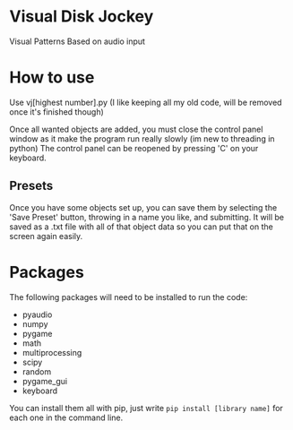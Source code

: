 # Visual Disk Jockey
 Visual Patterns Based on audio input

# How to use
Use vj[highest number].py (I like keeping all my old code, will be removed once it's finished though)

Once all wanted objects are added, you must close the control panel window as it make the program run really slowly (im new to threading in python)
The control panel can be reopened by pressing 'C' on your keyboard.

## Presets
Once you have some objects set up, you can save them by selecting the 'Save Preset' button, throwing in a name you like, and submitting. It will be saved as a .txt file with all of that object data so you can put that on the screen again easily.

# Packages
The following packages will need to be installed to run the code:

- pyaudio
- numpy
- pygame
- math
- multiprocessing
- scipy
- random
- pygame_gui
- keyboard

You can install them all with pip, just write `pip install [library name]` for each one in the command line.